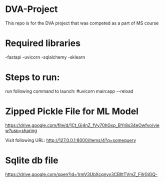 # DVA-Project
This repo is for the DVA project that was competed as a part of MS course

# Required libraries
-fastapi
-uvicorn
-sqlalchemy
-sklearn

# Steps to run:
run following command to launch:
#uvicorn main:app --reload

# Zipped Pickle File for ML Model
https://drive.google.com/file/d/1Ct_Gj4nZ_fVy70hGxp_BYr8s34eOwfvo/view?usp=sharing

Visit following URL:
http://127.0.0.1:8000/items/4?q=somequery

# Sqlite db file
https://drive.google.com/open?id=1rmV3UbXcqnyv3CBIltTVmZ_FIlrGjGQ-
